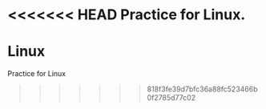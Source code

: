 <<<<<<< HEAD
 Practice for Linux.
=======
# Linux
Practice for Linux
>>>>>>> 818f3fe39d7bfc36a88fc523466b0f2785d77c02

